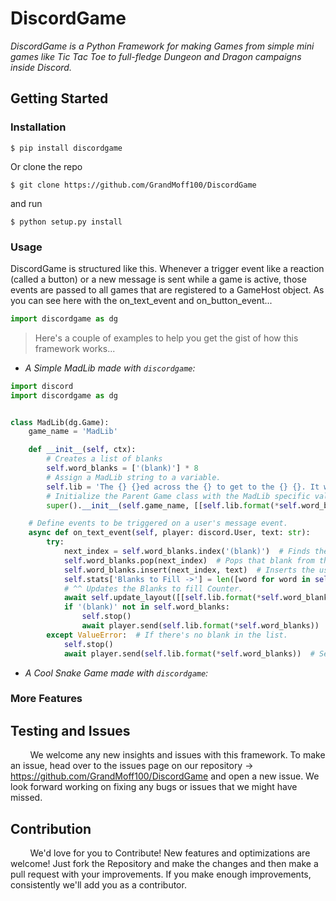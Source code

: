 # DiscordGame
*DiscordGame is a Python Framework for making Games 
from simple mini games like Tic Tac Toe 
to full-fledge Dungeon and Dragon campaigns inside Discord.*

## Getting Started
### Installation
```shell script
$ pip install discordgame
```
Or clone the repo

```shell script
$ git clone https://github.com/GrandMoff100/DiscordGame
```

and run
```shell script
$ python setup.py install
```

### Usage
DiscordGame is structured like this. 
Whenever a trigger event like a reaction (called a button) or a new message is sent while a game is active, 
those events are passed to all games that are registered to a GameHost object. 
As you can see here with the on_text_event and on_button_event...
```python
import discordgame as dg
```

> Here's a couple of examples to help you get the gist of how this framework works...

- *A Simple MadLib made with ``discordgame``:*
```python
import discord
import discordgame as dg


class MadLib(dg.Game):
    game_name = 'MadLib'

    def __init__(self, ctx):
        # Creates a list of blanks
        self.word_blanks = ['(blank)'] * 8
        # Assign a MadLib string to a variable.
        self.lib = 'The {} {}ed across the {} to get to the {} {}. It wanted to get to the {} so it could {} with a {}.'
        # Initialize the Parent Game class with the MadLib specific values.
        super().__init__(self.game_name, [[self.lib.format(*self.word_blanks)]], ctx=ctx, needs_text_input=True)

    # Define events to be triggered on a user's message event.
    async def on_text_event(self, player: discord.User, text: str):
        try:
            next_index = self.word_blanks.index('(blank)')  # Finds the left-most blank in the list.
            self.word_blanks.pop(next_index)  # Pops that blank from the list.
            self.word_blanks.insert(next_index, text)  # Inserts the user's word into the said blank.
            self.stats['Blanks to Fill ->'] = len([word for word in self.word_blanks if word == '(blank)'])
            # ^^ Updates the Blanks to fill Counter.
            await self.update_layout([[self.lib.format(*self.word_blanks)]])  # Sends the changes to discord.
            if '(blank)' not in self.word_blanks:
                self.stop()
                await player.send(self.lib.format(*self.word_blanks))  # Sends the final MadLib to the channel.
        except ValueError:  # If there's no blank in the list.
            self.stop()
            await player.send(self.lib.format(*self.word_blanks))  # Sends the final MadLib to the channel.
```

- *A Cool Snake Game made with ``discordgame``:*


### More Features


## Testing and Issues
&nbsp;&nbsp;&nbsp;&nbsp;&nbsp;&nbsp;&nbsp;&nbsp;We welcome any new insights and issues with this framework.
To make an issue, head over to the issues page on our repository -> https://github.com/GrandMoff100/DiscordGame and open a new issue.
We look forward working on fixing any bugs or issues that we might have missed.

## Contribution
&nbsp;&nbsp;&nbsp;&nbsp;&nbsp;&nbsp;&nbsp;&nbsp;We'd love for you to Contribute! New features and optimizations are welcome! 
Just fork the Repository and make the changes and then make a pull request with your improvements.
If you make enough improvements, consistently we'll add you as a contributor.
